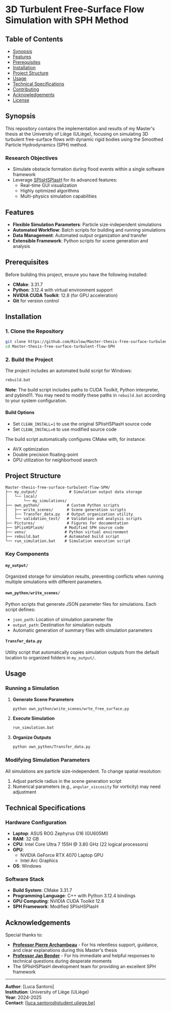 # 3D Turbulent Free-Surface Flow Simulation with SPH Method

## Table of Contents

- [Synopsis](#synopsis)
- [Features](#features)
- [Prerequisites](#prerequisites)
- [Installation](#installation)
- [Project Structure](#project-structure)
- [Usage](#usage)
- [Technical Specifications](#technical-specifications)
- [Contributing](#contributing)
- [Acknowledgements](#acknowledgements)
- [License](#license)

## Synopsis

This repository contains the implementation and results of my Master's thesis at the University of Liège (ULiège), focusing on simulating 3D turbulent free-surface flows with dynamic rigid bodies using the Smoothed Particle Hydrodynamics (SPH) method.

### Research Objectives
- Simulate obstacle formation during flood events within a single software framework
- Leverage [SPlisHSPlasH](https://github.com/InteractiveComputerGraphics/SPlisHSPlasH) for its advanced features:
  - Real-time GUI visualization
  - Highly optimized algorithms
  - Multi-physics simulation capabilities

## Features

- **Flexible Simulation Parameters**: Particle size-independent simulations
- **Automated Workflow**: Batch scripts for building and running simulations
- **Data Management**: Automated output organization and transfer
- **Extensible Framework**: Python scripts for scene generation and analysis

##  Prerequisites

Before building this project, ensure you have the following installed:

- **CMake**: 3.31.7
- **Python**: 3.12.4 with virtual environment support
- **NVIDIA CUDA Toolkit**: 12.8 (for GPU acceleration)
- **Git** for version control

## Installation

### 1. Clone the Repository

```bash
git clone https://github.com/Rivlow/Master-thesis-free-surface-turbulent-flow-SPH.git
cd Master-thesis-free-surface-turbulent-flow-SPH
```

### 2. Build the Project

The project includes an automated build script for Windows:

```bash
rebuild.bat
```

**Note**: The build script includes paths to CUDA Toolkit, Python interpreter, and pybind11. You may need to modify these paths in `rebuild.bat` according to your system configuration.

#### Build Options
- Set `CLEAN_INSTALL=1` to use the original SPlisHSPlasH source code
- Set `CLEAN_INSTALL=0` to use modified source code

The build script automatically configures CMake with, for instance:
- AVX optimization
- Double precision floating-point
- GPU utilization for neighborhood search

## Project Structure

```
Master-thesis-free-surface-turbulent-flow-SPH/
├── my_output/              # Simulation output data storage
│   └── local/             
│       └── my_simulations/
├── own_python/            # Custom Python scripts
│   ├── write_scenes/      # Scene generation scripts
│   ├── Transfer_data.py   # Output organization utility
│   └── validation_test/   # Validation and analysis scripts
├── Pictures/              # Figures for documentation
├── SPlisHSPlasH/         # Modified SPH source code
├── venv/                 # Python virtual environment
├── rebuild.bat           # Automated build script
└── run_simulation.bat    # Simulation execution script
```

### Key Components

#### `my_output/`
Organized storage for simulation results, preventing conflicts when running multiple simulations with different parameters.

#### `own_python/write_scenes/`
Python scripts that generate JSON parameter files for simulations. Each script defines:
- `json_path`: Location of simulation parameter file
- `output_path`: Destination for simulation outputs
- Automatic generation of summary files with simulation parameters

#### `Transfer_data.py`
Utility script that automatically copies simulation outputs from the default location to organized folders in `my_output/`.

##  Usage

### Running a Simulation

1. **Generate Scene Parameters**
   ```bash
   python own_python/write_scenes/wrte_free_surface.py
   ```

2. **Execute Simulation**
   ```bash
   run_simulation.bat
   ```

3. **Organize Outputs**
   ```bash
   python own_python/Transfer_data.py
   ```

### Modifying Simulation Parameters

All simulations are particle size-independent. To change spatial resolution:
1. Adjust particle radius in the scene generation script
2. Numerical parameters (e.g., `angular_viscosity` for vorticity) may need adjustment

## Technical Specifications

### Hardware Configuration
- **Laptop**: ASUS ROG Zephyrus G16 (GU605MI)
- **RAM**: 32 GB
- **CPU**: Intel Core Ultra 7 155H @ 3.80 GHz (22 logical processors)
- **GPU**: 
  - NVIDIA GeForce RTX 4070 Laptop GPU
  - Intel Arc Graphics
- **OS**: Windows

### Software Stack
- **Build System**: CMake 3.31.7
- **Programming Language**: C++ with Python 3.12.4 bindings
- **GPU Computing**: NVIDIA CUDA Toolkit 12.8
- **SPH Framework**: Modified SPlisHSPlasH

## Acknowledgements

Special thanks to:
- **[Professor Pierre Archambeau](https://www.uliege.be/cms/c_9054334/fr/repertoire?uid=u016646)** - For his relentless support, guidance, and clear explanations during this Master's thesis
- **[Professor Jan Bender](https://animation.rwth-aachen.de/person/1/)** - For his immediate and helpful responses to technical questions during desperate moments
- The SPlisHSPlasH development team for providing an excellent SPH framework

---

**Author**: [Luca Santoro]  
**Institution**: University of Liège (ULiège)  
**Year**: 2024-2025  
**Contact**: [luca.santoro@student.uliege.be]
